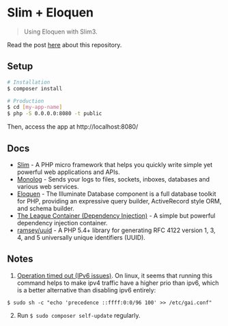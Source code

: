 # Slim + Eloquen

> Using Eloquen with Slim3.

Read the post [here](https://www.codementor.io/lautiamkok/using-eloquent-doctrine-dbal-or-medoo-with-slim-3-byr7kyj59) about this repository.

## Setup

``` bash
# Installation
$ composer install

# Production
$ cd [my-app-name]
$ php -S 0.0.0.0:8080 -t public
```

Then, access the app at http://localhost:8080/

## Docs

* [Slim](https://www.slimframework.com/docs/) - A PHP micro framework that helps you quickly write simple yet powerful web applications and APIs.
* [Monolog](https://github.com/Seldaek/monolog) - Sends your logs to files, sockets, inboxes, databases and various web services.
* [Eloquen](https://github.com/illuminate/database) - The Illuminate Database component is a full database toolkit for PHP, providing an expressive query builder, ActiveRecord style ORM, and schema builder.
* [The League Container (Dependency Injection)](https://github.com/thephpleague/container) - A simple but powerful dependency injection container.
* [ramsey/uuid](https://github.com/ramsey/uuid) - A PHP 5.4+ library for generating RFC 4122 version 1, 3, 4, and 5 universally unique identifiers (UUID).

## Notes

1. [Operation timed out (IPv6 issues)](https://getcomposer.org/doc/articles/troubleshooting.md#operation-timed-out-ipv6-issues-). On linux, it seems that running this command helps to make ipv4 traffic have a higher prio than ipv6, which is a better alternative than disabling ipv6 entirely:

`$ sudo sh -c "echo 'precedence ::ffff:0:0/96 100' >> /etc/gai.conf"`

2. Run `$ sudo composer self-update` regularly.
